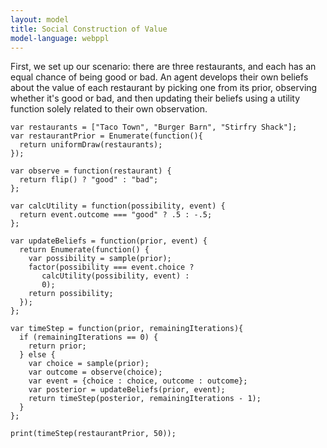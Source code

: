 ```yaml
---
layout: model
title: Social Construction of Value
model-language: webppl
---
```


First, we set up our scenario: there are three restaurants, and each
has an equal chance of being good or bad. An agent develops their own
beliefs about the value of each restaurant by picking one from its
prior, observing whether it's good or bad, and then updating their
beliefs using a utility function solely related to their own
observation.

~~~~
var restaurants = ["Taco Town", "Burger Barn", "Stirfry Shack"];
var restaurantPrior = Enumerate(function(){
  return uniformDraw(restaurants);
});

var observe = function(restaurant) {
  return flip() ? "good" : "bad";
};

var calcUtility = function(possibility, event) {
  return event.outcome === "good" ? .5 : -.5;
};

var updateBeliefs = function(prior, event) {
  return Enumerate(function() {
    var possibility = sample(prior);
    factor(possibility === event.choice ?
	   calcUtility(possibility, event) :
	   0);
    return possibility;
  });
};

var timeStep = function(prior, remainingIterations){
  if (remainingIterations == 0) {
    return prior;
  } else {
    var choice = sample(prior);
    var outcome = observe(choice);
    var event = {choice : choice, outcome : outcome};
    var posterior = updateBeliefs(prior, event);
    return timeStep(posterior, remainingIterations - 1);
  }
};

print(timeStep(restaurantPrior, 50));
~~~~
